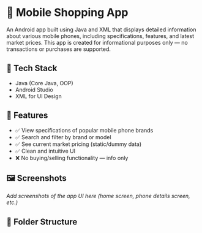# 📱 Mobile Shopping App

An Android app built using Java and XML that displays detailed information about various mobile phones, including specifications, features, and latest market prices. This app is created for informational purposes only — no transactions or purchases are supported.

## 🔧 Tech Stack
- Java (Core Java, OOP)
- Android Studio
- XML for UI Design

## 🎯 Features
- ✅ View specifications of popular mobile phone brands
- ✅ Search and filter by brand or model
- ✅ See current market pricing (static/dummy data)
- ✅ Clean and intuitive UI
- ❌ No buying/selling functionality — info only

## 🖼️ Screenshots
_Add screenshots of the app UI here (home screen, phone details screen, etc.)_

## 📁 Folder Structure
